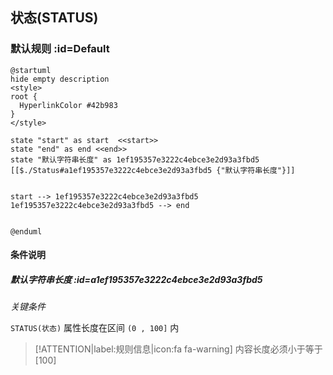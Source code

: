 ## 状态(STATUS) <!-- {docsify-ignore-all} -->

   

### 默认规则 :id=Default

```plantuml
@startuml
hide empty description
<style>
root {
  HyperlinkColor #42b983
}
</style>

state "start" as start  <<start>>
state "end" as end <<end>>
state "默认字符串长度" as 1ef195357e3222c4ebce3e2d93a3fbd5 [[$./Status#a1ef195357e3222c4ebce3e2d93a3fbd5 {"默认字符串长度"}]]


start --> 1ef195357e3222c4ebce3e2d93a3fbd5 
1ef195357e3222c4ebce3e2d93a3fbd5 --> end 


@enduml
```

#### 条件说明

##### 默认字符串长度 :id=a1ef195357e3222c4ebce3e2d93a3fbd5


*关键条件*


`STATUS(状态)` 属性长度在区间 `(0 , 100]` 内

> [!ATTENTION|label:规则信息|icon:fa fa-warning]
> 内容长度必须小于等于[100]







